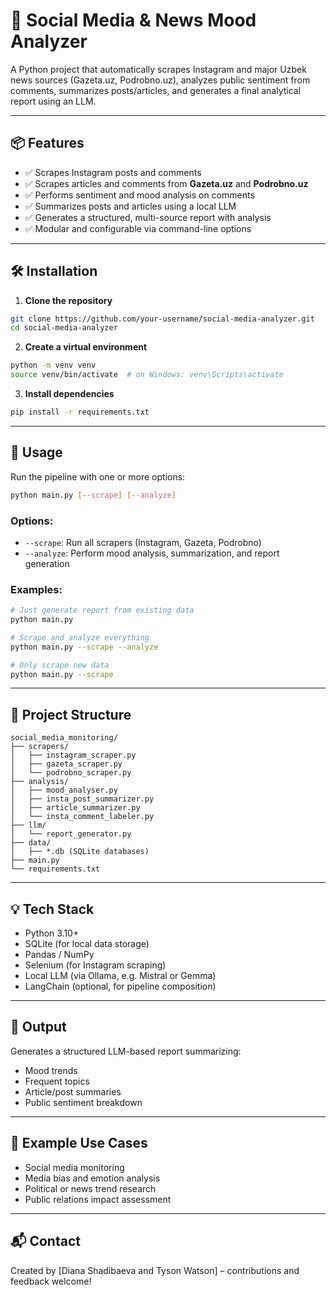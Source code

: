 # 📰 Social Media & News Mood Analyzer

A Python project that automatically scrapes Instagram and major Uzbek news sources (Gazeta.uz, Podrobno.uz), analyzes public sentiment from comments, summarizes posts/articles, and generates a final analytical report using an LLM.

---

## 📦 Features

- ✅ Scrapes Instagram posts and comments  
- ✅ Scrapes articles and comments from **Gazeta.uz** and **Podrobno.uz**  
- ✅ Performs sentiment and mood analysis on comments  
- ✅ Summarizes posts and articles using a local LLM  
- ✅ Generates a structured, multi-source report with analysis  
- ✅ Modular and configurable via command-line options  

---

## 🛠️ Installation

1. **Clone the repository**

```bash
git clone https://github.com/your-username/social-media-analyzer.git
cd social-media-analyzer
```

2. **Create a virtual environment**

```bash
python -m venv venv
source venv/bin/activate  # on Windows: venv\Scripts\activate
```

3. **Install dependencies**

```bash
pip install -r requirements.txt
```

---

## 🚀 Usage

Run the pipeline with one or more options:

```bash
python main.py [--scrape] [--analyze]
```

### Options:
- `--scrape`: Run all scrapers (Instagram, Gazeta, Podrobno)
- `--analyze`: Perform mood analysis, summarization, and report generation

### Examples:
```bash
# Just generate report from existing data
python main.py

# Scrape and analyze everything
python main.py --scrape --analyze

# Only scrape new data
python main.py --scrape
```

---

## 📁 Project Structure

```
social_media_monitoring/
├── scrapers/
│   ├── instagram_scraper.py
│   ├── gazeta_scraper.py
│   └── podrobno_scraper.py
├── analysis/
│   ├── mood_analyser.py
│   ├── insta_post_summarizer.py
│   ├── article_summarizer.py
│   └── insta_comment_labeler.py
├── llm/
│   └── report_generator.py
├── data/
│   ├── *.db (SQLite databases)
├── main.py
└── requirements.txt
```

---

## 💡 Tech Stack

- Python 3.10+
- SQLite (for local data storage)
- Pandas / NumPy
- Selenium (for Instagram scraping)
- Local LLM (via Ollama, e.g. Mistral or Gemma)
- LangChain (optional, for pipeline composition)

---

## 📄 Output

Generates a structured LLM-based report summarizing:
- Mood trends
- Frequent topics
- Article/post summaries
- Public sentiment breakdown

---

## 🧠 Example Use Cases

- Social media monitoring
- Media bias and emotion analysis
- Political or news trend research
- Public relations impact assessment

---

## 📬 Contact

Created by [Diana Shadibaeva and Tyson Watson] – contributions and feedback welcome!
